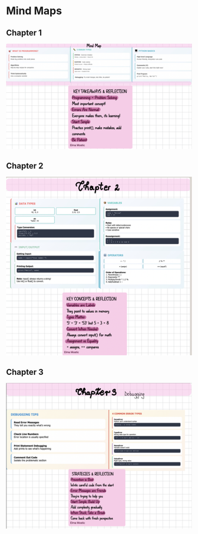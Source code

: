 # Mind Maps

## Chapter 1

![MindMapCH1.png](MindMapCH1.png)

## Chapter 2

![MindMapCH2.png](MindMapCH2.png)

## Chapter 3

![MindMapCH3.png](MindMapCH3.png)
